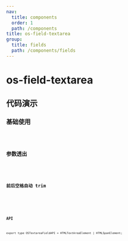 ```yaml
---
nav:
  title: components
  order: 1
  path: /components
title: os-field-textarea
group:
  title: fields
  path: /components/fields
---
```


# os-field-textarea

## 代码演示

### 基础使用

<code src="../demos/field-textarea/simple.tsx" />

### 参数透出

<code src="../demos/field-textarea/antd-params.tsx" />

### 前后空格自动 trim

<code src="../demos/field-textarea/auto-trim.tsx" />

<API exports='["Settings"]' src="../components/fields/textarea.tsx"></API>

### API

`export type OSTextareaFieldAPI = HTMLTextAreaElement | HTMLSpanElement;`
